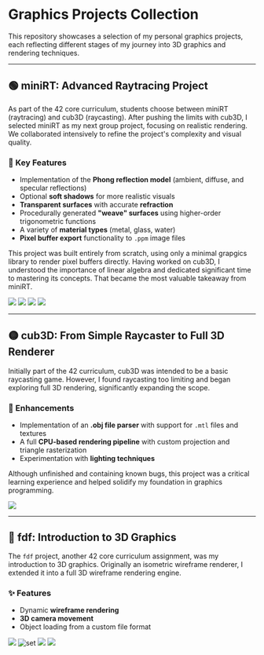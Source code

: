 # Graphics Projects Collection

This repository showcases a selection of my personal graphics projects, each reflecting different stages of my journey into 3D graphics and rendering techniques.

---

## 🟢 miniRT: Advanced Raytracing Project

As part of the 42 core curriculum, students choose between miniRT (raytracing) and cub3D (raycasting). After pushing the limits with cub3D, I selected miniRT as my next group project, focusing on realistic rendering. We collaborated intensively to refine the project's complexity and visual quality.

### 🔧 Key Features

- Implementation of the **Phong reflection model** (ambient, diffuse, and specular reflections)
- Optional **soft shadows** for more realistic visuals
- **Transparent surfaces** with accurate **refraction**
- Procedurally generated **"weave" surfaces** using higher-order trigonometric functions
- A variety of **material types** (metal, glass, water)
- **Pixel buffer export** functionality to `.ppm` image files

This project was built entirely from scratch, using only a minimal grapgics library to render pixel buffers directly. Having worked on cub3D, I understood the importance of linear algebra and dedicated significant time to mastering its concepts. That became the most valuable takeaway from miniRT.

![](images/miniRT/first_smooth_shadow_high_res.png)
![](images/miniRT/ocean1.png)
![](images/miniRT/refraction_in_glass_air_spheres.png)
![](images/miniRT/spotlight.png)

---

## 🟡 cub3D: From Simple Raycaster to Full 3D Renderer

Initially part of the 42 curriculum, cub3D was intended to be a basic raycasting game. However, I found raycasting too limiting and began exploring full 3D rendering, significantly expanding the scope.

### 🧪 Enhancements

- Implementation of an **.obj file parser** with support for `.mtl` files and textures
- A full **CPU-based rendering pipeline** with custom projection and triangle rasterization
- Experimentation with **lighting techniques**

Although unfinished and containing known bugs, this project was a critical learning experience and helped solidify my foundation in graphics programming.

![](images/cub3D/laptop.png)

---

## 🔵 fdf: Introduction to 3D Graphics

The `fdf` project, another 42 core curriculum assignment, was my introduction to 3D graphics. Originally an isometric wireframe renderer, I extended it into a full 3D wireframe rendering engine.

### ✨ Features

- Dynamic **wireframe rendering**
- **3D camera movement**
- Object loading from a custom file format

![](images/fdf/landscape.png)
![ set](images/fdf/julia.png)
![](images/fdf/pylone.png)
![](images/fdf/42.png)
[](images/fdf/42.png)
